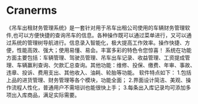 # Cranerms
 《吊车出租财务管理系统》是一套针对用于吊车出租公司使用的车辆财务管理软件,也可以方便快捷的查询吊车的信息。各种操作既可以通过菜单进行，又可以通过系统的管理树导航进行。信息录入智能化，极大提高工作效率。操作快捷、方便，性能高效、强大；使用易懂、易会。丰富多彩的特色令您惊喜！              系统在功能方面主要包括：车辆管理、驾驶员管理、吊车出车记录、收益管理、工资提成管理、车辆赢利查询、欠款汇总查询。其他功能：维修、投保、缴费、年审、事故、违章、投诉、费用支出、其他收入、油耗、轮胎等功能。 软件特点如下：       1.包括上品的进货管理、财务管理等各个模块，功能全面；       2.界面设计简洁、美观、操作流程人性化，普通用户不需培训也能很快上手；        3.每条出入库记录均可添加多项出入库商品，满足实际需要。
